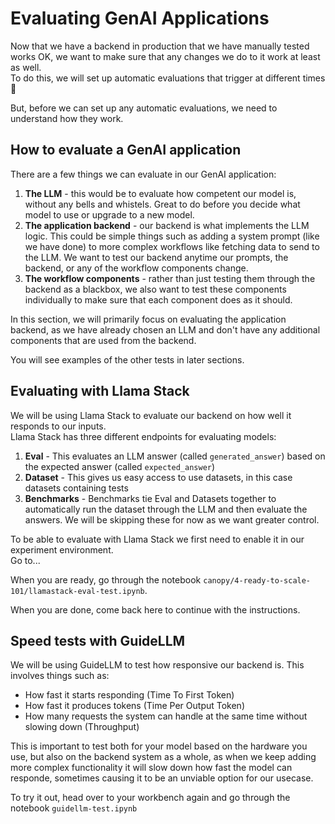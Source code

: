 # Evaluating GenAI Applications

Now that we have a backend in production that we have manually tested works OK, we want to make sure that any changes we do to it work at least as well.  
To do this, we will set up automatic evaluations that trigger at different times 💫  

But, before we can set up any automatic evaluations, we need to understand how they work.

## How to evaluate a GenAI application

There are a few things we can evaluate in our GenAI application:
1. **The LLM** - this would be to evaluate how competent our model is, without any bells and whistels. Great to do before you decide what model to use or upgrade to a new model.
2. **The application backend** - our backend is what implements the LLM logic. This could be simple things such as adding a system prompt (like we have done) to more complex workflows like fetching data to send to the LLM. We want to test our backend anytime our prompts, the backend, or any of the workflow components change.
3. **The workflow components** - rather than just testing them through the backend as a blackbox, we also want to test these components individually to make sure that each component does as it should.

In this section, we will primarily focus on evaluating the application backend, as we have already chosen an LLM and don't have any additional components that are used from the backend.  

You will see examples of the other tests in later sections.

## Evaluating with Llama Stack

We will be using Llama Stack to evaluate our backend on how well it responds to our inputs.  
Llama Stack has three different endpoints for evaluating models:
1. **Eval** - This evaluates an LLM answer (called `generated_answer`) based on the expected answer (called `expected_answer`)
2. **Dataset** - This gives us easy access to use datasets, in this case datasets containing tests
3. **Benchmarks** - Benchmarks tie Eval and Datasets together to automatically run the dataset through the LLM and then evaluate the answers. We will be skipping these for now as we want greater control.

To be able to evaluate with Llama Stack we first need to enable it in our experiment environment.  
Go to... <TODO>

When you are ready, go through the notebook `canopy/4-ready-to-scale-101/llamastack-eval-test.ipynb`.

When you are done, come back here to continue with the instructions.

## Speed tests with GuideLLM

We will be using GuideLLM to test how responsive our backend is. 
This involves things such as:
- How fast it starts responding (Time To First Token)
- How fast it produces tokens (Time Per Output Token)
- How many requests the system can handle at the same time without slowing down (Throughput)

This is important to test both for your model based on the hardware you use, but also on the backend system as a whole, as when we keep adding more complex functionality it will slow down how fast the model can responde, sometimes causing it to be an unviable option for our usecase.

To try it out, head over to your workbench again and go through the notebook `guidellm-test.ipynb`